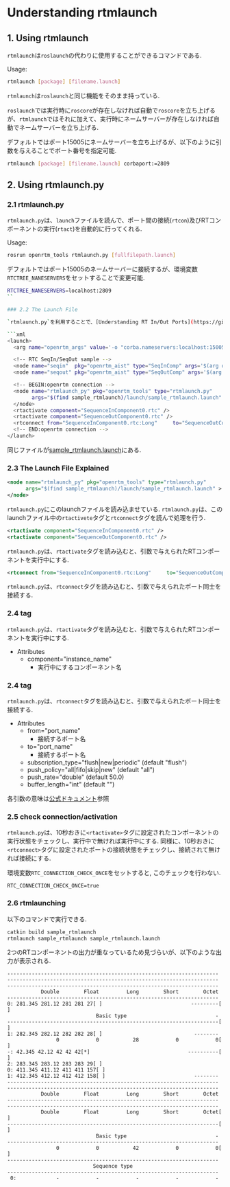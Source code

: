 # Understanding rtmlaunch

## 1. Using rtmlaunch

`rtmlaunch`は`roslaunch`の代わりに使用することができるコマンドである.

Usage:
```bash
rtmlaunch [package] [filename.launch]
```

`rtmlaunch`は`roslaunch`と同じ機能をそのまま持っている.

`roslaunch`では実行時に`roscore`が存在しなければ自動で`roscore`を立ち上げるが、`rtmlaunch`ではそれに加えて、実行時にネームサーバーが存在しなければ自動でネームサーバーを立ち上げる.

デフォルトではポート15005にネームサーバーを立ち上げるが、以下のように引数を与えることでポート番号を指定可能.
```bash
rtmlaunch [package] [filename.launch] corbaport:=2809
```

## 2. Using rtmlaunch.py

### 2.1 rtmlaunch.py

`rtmlaunch.py`は、`launch`ファイルを読んで、ポート間の接続(`rtcon`)及びRTコンポーネントの実行(`rtact`)を自動的に行ってくれる.

Usage:
```bash
rosrun openrtm_tools rtmlaunch.py [fullfilepath.launch]
```

デフォルトではポート15005のネームサーバーに接続するが、環境変数`RTCTREE_NANESERVERS`をセットすることで変更可能.
```bash
RTCTREE_NANESERVERS=localhost:2809
``

### 2.2 The Launch File

`rtmlaunch.py`を利用することで、[Understanding RT In/Out Ports](https://github.com/Naoki-Hiraoka/rtmros_beginner_tutorial/blob/master/openrtm_beginner_tutorial/Understanding_RT_In_Out_Ports.md)で起動したのと同じものが以下のlaunchファイルによって起動できる.

```xml
<launch>
  <arg name="openrtm_args" value='-o "corba.nameservers:localhost:15005" -o "naming.formats:%n.rtc" ' />

  <!-- RTC SeqIn/SeqOut sample -->
  <node name="seqin"  pkg="openrtm_aist" type="SeqInComp" args='$(arg openrtm_args)' output="screen"/>
  <node name="seqout" pkg="openrtm_aist" type="SeqOutComp" args='$(arg openrtm_args)' output="screen"/>

  <!-- BEGIN:openrtm connection -->
  <node name="rtmlaunch_py" pkg="openrtm_tools" type="rtmlaunch.py"
        args="$(find sample_rtmlaunch)/launch/sample_rtmlaunch.launch" >
  </node>
  <rtactivate component="SequenceInComponent0.rtc" />
  <rtactivate component="SequenceOutComponent0.rtc" />
  <rtconnect from="SequenceInComponent0.rtc:Long"     to="SequenceOutComponent0.rtc:Long" />
  <!-- END:openrtm connection -->
</launch>
```

同じファイルが[sample_rtmlaunch.launch](https://github.com/Naoki-Hiraoka/rtmros_beginner_tutorial/blob/master/openrtm_beginner_tutorial/sample_rtmlaunch/launch/sample_rtmlaunch.launch)にある.

### 2.3 The Launch File Explained

```xml
<node name="rtmlaunch_py" pkg="openrtm_tools" type="rtmlaunch.py"
      args="$(find sample_rtmlaunch)/launch/sample_rtmlaunch.launch" >
</node>
```
`rtmlaunch.py`にこのlaunchファイルを読み込ませている. `rtmlaunch.py`は、このlaunchファイル中の`rtactivete`タグと`rtconnect`タグを読んで処理を行う.

```xml
<rtactivate component="SequenceInComponent0.rtc" />
<rtactivate component="SequenceOutComponent0.rtc" />
```
`rtmlaunch.py`は、`rtactivate`タグを読み込むと、引数で与えられたRTコンポーネントを実行中にする.

```xml
<rtconnect from="SequenceInComponent0.rtc:Long"     to="SequenceOutComponent0.rtc:Long" />
```
`rtmlaunch.py`は、`rtconnect`タグを読み込むと、引数で与えられたポート同士を接続する.

### 2.4 <rtactivate> tag

`rtmlaunch.py`は、`rtactivate`タグを読み込むと、引数で与えられたRTコンポーネントを実行中にする.
- Attributes
  - component="instance_name"
    - 実行中にするコンポーネント名

### 2.4 <rtconnect> tag

`rtmlaunch.py`は、`rtconnect`タグを読み込むと、引数で与えられたポート同士を接続する.
- Attributes
  - from="port_name"
    - 接続するポート名
  - to="port_name"
    - 接続するポート名
  - subscription_type="flush|new|periodic" (default "flush")
  - push_policy="all|fifo|skip|new" (default "all")
  - push_rate="double" (default 50.0)
  - buffer_length="int" (default "")

各引数の意味は[公式ドキュメント](https://www.openrtm.org/openrtm/ja/doc/developersguide/basic_rtc_programming/dataport)参照

### 2.5 check connection/activation

`rtmlaunch.py`は、10秒おきに`<rtactivate>`タグに設定されたコンポーネントの実行状態をチェックし、実行中で無ければ実行中にする. 同様に、10秒おきに`<rtconnect>`タグに設定されたポートの接続状態をチェックし、接続されて無ければ接続にする.

環境変数`RTC_CONNECTION_CHECK_ONCE`をセットすると, このチェックを行わない.
```
RTC_CONNECTION_CHECK_ONCE=true
```

### 2.6 rtmlaunching

以下のコマンドで実行できる.
```bash
catkin build sample_rtmlaunch
rtmlaunch sample_rtmlaunch sample_rtmlaunch.launch
```

2つのRTコンポーネントの出力が重なっているため見づらいが、以下のような出力が表示される.
```
---------------------------------------------------------------------
---------------------------------------------------------------------
---------------------------------------------------------------------
           Double        Float         Long        Short        Octet
---------------------------------------------------------------------
0: 281.345 281.12 281 281 27[ ]                             ---------[ ]
                             Basic type                             -
---------------------------------------------------------------------[ ]
1: 282.345 282.12 282 282 28[ ]                              --------
                0            0           28            0            0[ ]
-: 42.345 42.12 42 42 42[*]                                ----------[ ]
2: 283.345 283.12 283 283 29[ ]                                      
0: 411.345 411.12 411 411 157[ ]                                     
1: 412.345 412.12 412 412 158[ ]                             --------
---------------------------------------------------------------------
---------------------------------------------------------------------
           Double        Float         Long        Short        Octet
---------------------------------------------------------------------
---------------------------------------------------------------------
           Double        Float         Long        Short        Octet[ ]
---------------------------------------------------------------------[ ]
                             Basic type                             -
---------------------------------------------------------------------
                0            0           42            0            0[ ]
---------------------------------------------------------------------
                            Sequence type                            
---------------------------------------------------------------------
 0:             -            -            -            -            -
```